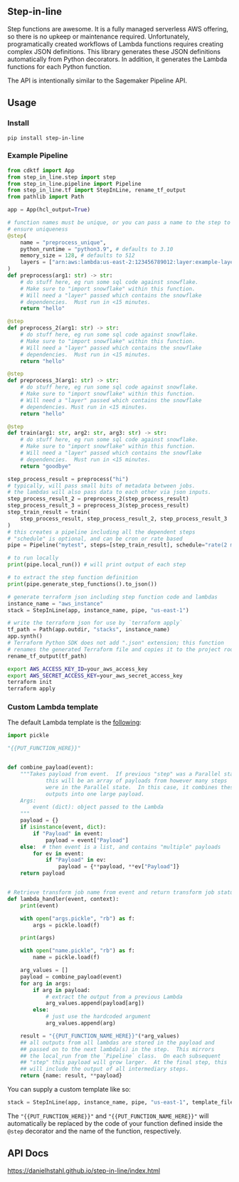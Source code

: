 ## Step-in-line

Step functions are awesome.  It is a fully managed serverless AWS offering, so there is no upkeep or maintenance required.  Unfortunately, programatically created workflows of Lambda functions requires creating complex JSON definitions.  This library generates these JSON definitions automatically from Python decorators.  In addition, it generates the Lambda functions for each Python function.  

The API is intentionally similar to the Sagemaker Pipeline API.  

## Usage

### Install
`pip install step-in-line`

### Example Pipeline
```python
from cdktf import App
from step_in_line.step import step
from step_in_line.pipeline import Pipeline
from step_in_line.tf import StepInLine, rename_tf_output
from pathlib import Path

app = App(hcl_output=True)

# function names must be unique, or you can pass a name to the step to 
# ensure uniqueness
@step(
    name = "preprocess_unique",
    python_runtime = "python3.9", # defaults to 3.10
    memory_size = 128, # defaults to 512
    layers = ["arn:aws:lambda:us-east-2:123456789012:layer:example-layer"]
)
def preprocess(arg1: str) -> str:
    # do stuff here, eg run some sql code against snowflake.  
    # Make sure to "import snowflake" within this function.  
    # Will need a "layer" passed which contains the snowflake
    # dependencies.  Must run in <15 minutes.
    return "hello"

@step
def preprocess_2(arg1: str) -> str:
    # do stuff here, eg run some sql code against snowflake.  
    # Make sure to "import snowflake" within this function.  
    # Will need a "layer" passed which contains the snowflake
    # dependencies.  Must run in <15 minutes.
    return "hello"

@step
def preprocess_3(arg1: str) -> str:
    # do stuff here, eg run some sql code against snowflake.  
    # Make sure to "import snowflake" within this function.  
    # Will need a "layer" passed which contains the snowflake
    # dependencies. Must run in <15 minutes.
    return "hello"

@step
def train(arg1: str, arg2: str, arg3: str) -> str:
    # do stuff here, eg run some sql code against snowflake.  
    # Make sure to "import snowflake" within this function.  
    # Will need a "layer" passed which contains the snowflake
    # dependencies.  Must run in <15 minutes.
    return "goodbye"

step_process_result = preprocess("hi")
# typically, will pass small bits of metadata between jobs.
# the lambdas will also pass data to each other via json inputs.
step_process_result_2 = preprocess_2(step_process_result)
step_process_result_3 = preprocess_3(step_process_result)
step_train_result = train(
    step_process_result, step_process_result_2, step_process_result_3
)
# this creates a pipeline including all the dependent steps
# "schedule" is optional, and can be cron or rate based
pipe = Pipeline("mytest", steps=[step_train_result], schedule="rate(2 minutes)")

# to run locally
print(pipe.local_run()) # will print output of each step

# to extract the step function definition
print(pipe.generate_step_functions().to_json())

# generate terraform json including step function code and lambdas
instance_name = "aws_instance"
stack = StepInLine(app, instance_name, pipe, "us-east-1")

# write the terraform json for use by `terraform apply`
tf_path = Path(app.outdir, "stacks", instance_name)
app.synth()
# Terraform Python SDK does not add ".json" extension; this function
# renames the generated Terraform file and copies it to the project root.
rename_tf_output(tf_path)

```

```bash
export AWS_ACCESS_KEY_ID=your_aws_access_key
export AWS_SECRET_ACCESS_KEY=your_aws_secret_access_key
terraform init
terraform apply
```

### Custom Lambda template

The default Lambda template is the [following](./step_in_line/template_lambda.py):

```python
import pickle

"{{PUT_FUNCTION_HERE}}"


def combine_payload(event):
    """Takes payload from event.  If previous "step" was a Parallel state,
            this will be an array of payloads from however many steps
            were in the Parallel state.  In this case, it combines these
            outputs into one large payload.
    Args:
        event (dict): object passed to the Lambda
    """
    payload = {}
    if isinstance(event, dict):
        if "Payload" in event:
            payload = event["Payload"]
    else:  # then event is a list, and contains "multiple" payloads
        for ev in event:
            if "Payload" in ev:
                payload = {**payload, **ev["Payload"]}
    return payload


# Retrieve transform job name from event and return transform job status.
def lambda_handler(event, context):
    print(event)

    with open("args.pickle", "rb") as f:
        args = pickle.load(f)

    print(args)

    with open("name.pickle", "rb") as f:
        name = pickle.load(f)

    arg_values = []
    payload = combine_payload(event)
    for arg in args:
        if arg in payload:
            # extract the output from a previous Lambda
            arg_values.append(payload[arg])
        else:
            # just use the hardcoded argument
            arg_values.append(arg)

    result = "{{PUT_FUNCTION_NAME_HERE}}"(*arg_values)
    ## all outputs from all lambdas are stored in the payload and
    ## passed on to the next lambda(s) in the step.  This mirrors
    ## the local_run from the `Pipeline` class.  On each subsequent
    ## "step" this payload will grow larger.  At the final step, this
    ## will include the output of all intermediary steps.
    return {name: result, **payload}

```

You can supply a custom template like so:

```python
stack = StepInLine(app, instance_name, pipe, "us-east-1", template_file="/path/to/your/custom/template.py")
```

The `"{{PUT_FUNCTION_HERE}}"` and `"{{PUT_FUNCTION_NAME_HERE}}"` will automatically be replaced by the code of your function defined inside the `@step` decorator and the name of the function, respectively.  

## API Docs

https://danielhstahl.github.io/step-in-line/index.html